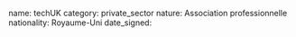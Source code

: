 name: techUK
category: private_sector
nature:  Association professionnelle 
nationality: Royaume-Uni
date_signed:
    